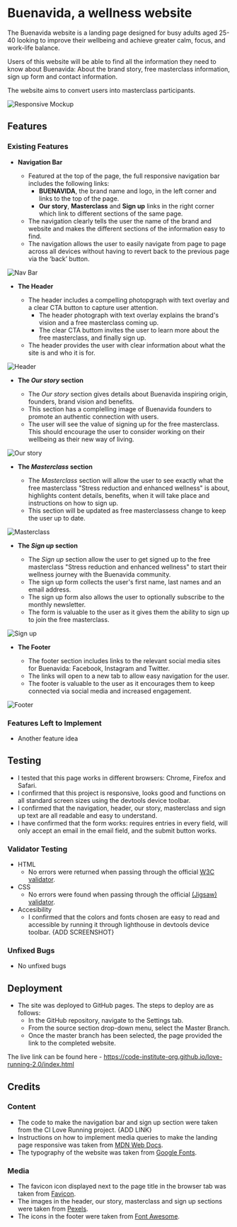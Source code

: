 # Buenavida, a wellness website

The Buenavida website is a landing page designed for busy adults aged 25-40 looking to improve their wellbeing and achieve greater calm, focus, and work-life balance.

Users of this website will be able to find all the information they need to know about Buenavida: About the brand story, free masterclass information, sign up form and contact information. 

The website aims to convert users into masterclass participants.

![Responsive Mockup](https://github.com/lucyrush/readme-template/blob/master/media/love_running_mockup.png)

## Features 

### Existing Features

- __Navigation Bar__

  - Featured at the top of the page, the full responsive navigation bar includes the following links:
    - **BUENAVIDA**, the brand name and logo, in the left corner and links to the top of the page.
    - **Our story**, **Masterclass** and **Sign up** links in the right corner which link to different sections of the same page.
   - The navigation clearly tells the user the name of the brand and website and makes the different sections of the information easy to find. 
  - The navigation allows the user to easily navigate from page to page across all devices without having to revert back to the previous page via the ‘back’ button. 

![Nav Bar](https://github.com/lucyrush/readme-template/blob/master/media/love_running_nav.png)

- __The Header__

  - The header includes a compelling photopgraph with text overlay and a clear CTA button to capture user attention.
    - The header photograph with text overlay explains the brand's vision and a free masterclass coming up. 
    - The clear CTA buttom invites the user to learn more about the free masterclass, and finally sign up. 
  - The header provides the user with clear information about what the site is and who it is for.

![Header](https://github.com/lucyrush/readme-template/blob/master/media/love_running_landing.png)

- __The *Our story* section__

  - The *Our story* section gives details about Buenavida inspiring origin, founders, brand vision and benefits.
  - This section has a complelling image of Buenavida founders to promote an authentic connection with users.
  - The user will see the value of signing up for the free masterclass. This should encourage the user to consider working on their wellbeing as their new way of living. 

![Our story](https://github.com/lucyrush/readme-template/blob/master/media/love_running_ethos.png)

- __The *Masterclass* section__

  - The *Masterclass* section will allow the user to see exactly what the free masterclass "Stress reduction and enhanced wellness" is about, highlights content details, benefits, when it will take place and instructions on how to sign up.
  - This section will be updated as free masterclassess change to keep the user up to date. 

![Masterclass](https://github.com/lucyrush/readme-template/blob/master/media/love_running_times.png)

- __The *Sign up* section__

  - The *Sign up* section allow the user to get signed up to the free masterclass "Stress reduction and enhanced wellness" to start their wellness journey with the Buenavida community. 
  - The sign up form collects the user's first name, last names and an email address.
  - The sign up form also allows the user to optionally subscribe to the monthly newsletter.
  - The form is valuable to the user as it gives them the ability to sign up to join the free masterclass.

![Sign up](https://github.com/lucyrush/readme-template/blob/master/media/love_running_times.png)

- __The Footer__ 

  - The footer section includes links to the relevant social media sites for Buenavida: Facebook, Instagram and Twitter.
  - The links will open to a new tab to allow easy navigation for the user. 
  - The footer is valuable to the user as it encourages them to keep connected via social media and increased engagement.

![Footer](https://github.com/lucyrush/readme-template/blob/master/media/love_running_footer.png)

### Features Left to Implement

- Another feature idea

## Testing 

- I tested that this page works in different browsers: Chrome, Firefox and Safari.
- I confirmed that this project is responsive, looks good and functions on all standard screen sizes using the devtools device toolbar.
- I confirmed that the navigation, header, our story, masterclass and sign up text are all readable and easy to understand.
- I have confirmed that the form works: requires entries in every field, will only accept an email in the email field, and the submit button works.

### Validator Testing 

- HTML
  - No errors were returned when passing through the official [W3C validator](https://validator.w3.org/nu/?doc=https%3A%2F%2Fcode-institute-org.github.io%2Flove-running-2.0%2Findex.html).
- CSS
  - No errors were found when passing through the official [(Jigsaw) validator](https://jigsaw.w3.org/css-validator/validator?uri=https%3A%2F%2Fvalidator.w3.org%2Fnu%2F%3Fdoc%3Dhttps%253A%252F%252Fcode-institute-org.github.io%252Flove-running-2.0%252Findex.html&profile=css3svg&usermedium=all&warning=1&vextwarning=&lang=en#css).
- Accesibility
  - I confirmed that the colors and fonts chosen are easy to read and accessible by running it through lighthouse in devtools device toolbar. {ADD SCREENSHOT}

### Unfixed Bugs

- No unfixed bugs

## Deployment

- The site was deployed to GitHub pages. The steps to deploy are as follows: 
  - In the GitHub repository, navigate to the Settings tab. 
  - From the source section drop-down menu, select the Master Branch.
  - Once the master branch has been selected, the page provided the link to the completed website.

The live link can be found here - https://code-institute-org.github.io/love-running-2.0/index.html 

## Credits 

### Content 

- The code to make the navigation bar and sign up section were taken from the CI Love Running project. {ADD LINK}
- Instructions on how to implement media queries to make the landing page responsive was taken from [MDN Web Docs](https://developer.mozilla.org/en-US/docs/Web/CSS/CSS_media_queries/Using_media_queries).
- The typography of the website was taken from [Google Fonts](https://fonts.google.com/).

### Media

- The favicon icon displayed next to the page title in the browser tab was taken from [Favicon](https://favicon.io/).
- The images in the header, our story, masterclass and sign up sections were taken from [Pexels](https://www.pexels.com/).
- The icons in the footer were taken from [Font Awesome](https://fontawesome.com/).
